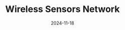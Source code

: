 ---
layout: post
title: Wireless Sensors Network
date: 2024-11-18
categories: [INSA]
image: /assets/covers/energy.png
---